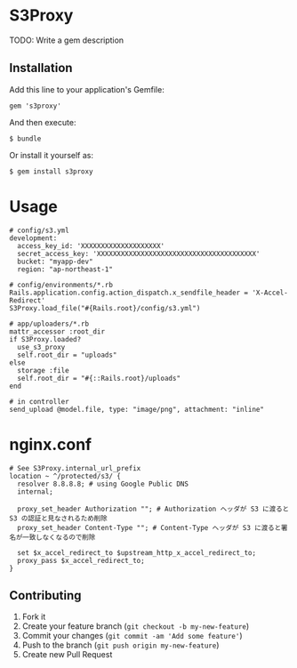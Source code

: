 # S3Proxy

TODO: Write a gem description

## Installation

Add this line to your application's Gemfile:

    gem 's3proxy'

And then execute:

    $ bundle

Or install it yourself as:

    $ gem install s3proxy

# Usage

    # config/s3.yml
    development:
      access_key_id: 'XXXXXXXXXXXXXXXXXXXX'
      secret_access_key: 'XXXXXXXXXXXXXXXXXXXXXXXXXXXXXXXXXXXXXXXX'
      bucket: "myapp-dev"
      region: "ap-northeast-1"

    # config/environments/*.rb
    Rails.application.config.action_dispatch.x_sendfile_header = 'X-Accel-Redirect'
    S3Proxy.load_file("#{Rails.root}/config/s3.yml")

    # app/uploaders/*.rb
    mattr_accessor :root_dir
    if S3Proxy.loaded?
      use_s3_proxy
      self.root_dir = "uploads"
    else
      storage :file
      self.root_dir = "#{::Rails.root}/uploads"
    end

    # in controller
    send_upload @model.file, type: "image/png", attachment: "inline"

# nginx.conf

    # See S3Proxy.internal_url_prefix
    location ~ ^/protected/s3/ {
      resolver 8.8.8.8; # using Google Public DNS
      internal;

      proxy_set_header Authorization ""; # Authorization ヘッダが S3 に渡ると S3 の認証と見なされるため削除
      proxy_set_header Content-Type ""; # Content-Type ヘッダが S3 に渡ると署名が一致しなくなるので削除

      set $x_accel_redirect_to $upstream_http_x_accel_redirect_to;
      proxy_pass $x_accel_redirect_to;
    }


## Contributing

1. Fork it
2. Create your feature branch (`git checkout -b my-new-feature`)
3. Commit your changes (`git commit -am 'Add some feature'`)
4. Push to the branch (`git push origin my-new-feature`)
5. Create new Pull Request

